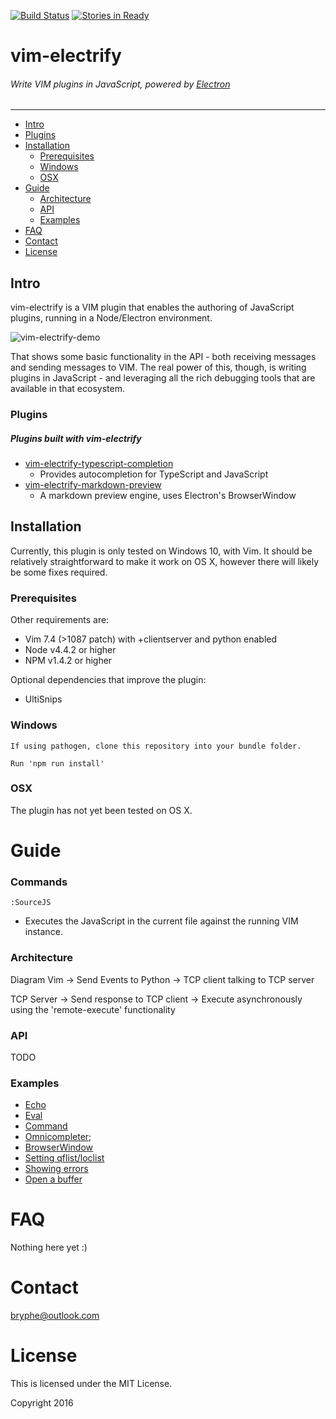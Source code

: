 [![Build Status](https://travis-ci.org/extr0py/vim-electrify.svg?branch=master)](https://travis-ci.org/extr0py/vim-electrify)
[![Stories in Ready](https://badge.waffle.io/extr0py/vim-electrify.png?label=ready&title=Ready)](https://waffle.io/extr0py/vim-electrify)
# vim-electrify
###### Write VIM plugins in JavaScript, powered by [Electron](http://electron.atom.io)
---------------------------------------------------

- [Intro](#intro)
-   [Plugins](#plugins)
- [Installation](#installation)
    - [Prerequisites](#prerequisites)
    - [Windows](#windows)
    - [OSX](#osx)
- [Guide](#guide)
    - [Architecture](#architecture)
    - [API](#api)
    - [Examples](#examples)
- [FAQ](#faq)
- [Contact](#contact)
- [License](#license)

Intro
-----
vim-electrify is a VIM plugin that enables the authoring of JavaScript plugins,
running in a Node/Electron environment. 

![vim-electrify-demo](http://i.imgur.com/WmLBYHj.gif)

That shows some basic functionality in the API - both receiving messages and sending messages to VIM.
The real power of this, though, is writing plugins in JavaScript - and leveraging all the rich
debugging tools that are available in that ecosystem.

### Plugins
##### Plugins built with vim-electrify
- [vim-electrify-typescript-completion](https://github.com/extr0py/vim-electrify-typescript-completion) 
    - Provides autocompletion for TypeScript and JavaScript
- [vim-electrify-markdown-preview](https://github.com/extr0py/vim-electrify-markdown-preview)
    - A markdown preview engine, uses Electron's BrowserWindow

Installation
------------

Currently, this plugin is only tested on Windows 10, with Vim. It should be 
relatively straightforward to make it work on OS X, however there will likely
be some fixes required.

### Prerequisites

Other requirements are:
- Vim 7.4 (>1087 patch) with +clientserver and python enabled
- Node v4.4.2 or higher
- NPM v1.4.2 or higher

Optional dependencies that improve the plugin:
- UltiSnips

### Windows

    If using pathogen, clone this repository into your bundle folder.

    Run 'npm run install'

### OSX

The plugin has not yet been tested on OS X.

Guide
=====

### Commands

`:SourceJS`

- Executes the JavaScript in the current file against the running VIM instance.

### Architecture

Diagram
Vim -> Send Events to Python -> TCP client talking to TCP server

TCP Server -> Send response to TCP client -> Execute asynchronously using the 'remote-execute' functionality

### API

TODO

### Examples

- [Echo](samples/echo.js)
- [Eval](samples/eval.js)
- [Command](samples/command.js)
- [Omnicompleter](samples/omnicompleter_simple.js);
- [BrowserWindow](samples/browserwindow.js)
- [Setting qflist/loclist](samples/lists.js)
- [Showing errors](samples/errors.js)
- [Open a buffer](samples/open.js)

FAQ
===

Nothing here yet :)

Contact
=======

bryphe@outlook.com

License
=======

This is licensed under the MIT License.

Copyright 2016 
